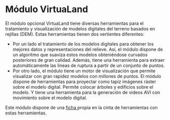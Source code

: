 # Módulo VirtuaLand

El módulo opcional VirtuaLand tiene diversas herramientas para el tratamiento y visualización de modelos digitales del terreno basados en rejillas \(DEM\). Estas herramientas tienen dos vertientes diferentes:

* Por un lado el tratamiento de los modelos digitales para obtener los mejores datos y representaciones del relieve. Así, el módulo dispone de un algoritmo que suaviza estos modelos obteniéndose curvados posteriores de gran calidad. Además, tiene una herramienta para extraer automáticamente las líneas de ruptura a partir de un conjunto de puntos.
* Por otro lado, el módulo tiene un motor de visualización que permite visualizar con gran rapidez modelos con millones de puntos. El módulo dispone de herramientas para proyectar como tapiz imágenes ráster sobre el modelo digital. Permite colocar árboles y edificios sobre el modelo. Y tiene una herramienta para la generación de videos AVI con movimiento sobre el modelo digital.

Este módulo dispone de una [ficha ](../fichas-de-herramientas/ficha-de-herramientas-virtualand/)propia en la cinta de herramientas con estas herramientas.


